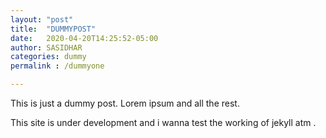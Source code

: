```yaml
---
layout: "post"
title:  "DUMMYPOST"
date:   2020-04-20T14:25:52-05:00
author: SASIDHAR
categories: dummy
permalink : /dummyone

---
```


This is just a dummy post. Lorem ipsum and all the rest.

This site is under development and i wanna test the working of jekyll atm . 
